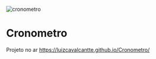 ![cronometro](https://user-images.githubusercontent.com/85976619/133872257-8d42a707-2a0e-4d77-80d3-eb42b726c550.gif)
# Cronometro

Projeto no ar
https://luizcavalcantte.github.io/Cronometro/

